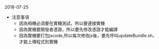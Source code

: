 2018-07-25
* 注意事項
  * 因為相機必須要在實機測試，所以要連接實機
  * 因為實機要開發者憑證，所以要先修改憑證才能編譯
  * 因為實機要打包jscode,所以每次修改js後，要先呼叫updateBundle.sh，才能上傳程式到實機
